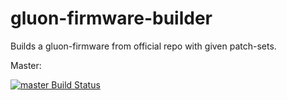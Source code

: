 # gluon-firmware-builder
Builds a gluon-firmware from official repo with given patch-sets.

Master:

[![master Build Status](https://travis-ci.org/VfN-NRW/gluon-firmware-builder.svg?branch=master)](https://travis-ci.org/VfN-NRW/gluon-firmware-builder)
